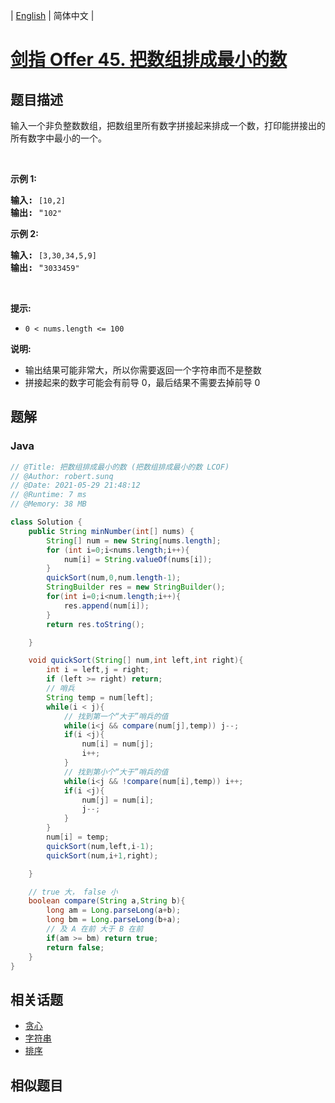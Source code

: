 
| [English](README_EN.md) | 简体中文 |

# [剑指 Offer 45. 把数组排成最小的数](https://leetcode.cn//problems/ba-shu-zu-pai-cheng-zui-xiao-de-shu-lcof/)

## 题目描述

<p>输入一个非负整数数组，把数组里所有数字拼接起来排成一个数，打印能拼接出的所有数字中最小的一个。</p>

<p>&nbsp;</p>

<p><strong>示例 1:</strong></p>

<pre><strong>输入:</strong> <code>[10,2]</code>
<strong>输出:</strong> &quot;<code>102&quot;</code></pre>

<p><strong>示例&nbsp;2:</strong></p>

<pre><strong>输入:</strong> <code>[3,30,34,5,9]</code>
<strong>输出:</strong> &quot;<code>3033459&quot;</code></pre>

<p>&nbsp;</p>

<p><strong>提示:</strong></p>

<ul>
	<li><code>0 &lt; nums.length &lt;= 100</code></li>
</ul>

<p><strong>说明: </strong></p>

<ul>
	<li>输出结果可能非常大，所以你需要返回一个字符串而不是整数</li>
	<li>拼接起来的数字可能会有前导 0，最后结果不需要去掉前导 0</li>
</ul>


## 题解


### Java

```Java
// @Title: 把数组排成最小的数 (把数组排成最小的数 LCOF)
// @Author: robert.sunq
// @Date: 2021-05-29 21:48:12
// @Runtime: 7 ms
// @Memory: 38 MB

class Solution {
    public String minNumber(int[] nums) {
        String[] num = new String[nums.length];
        for (int i=0;i<nums.length;i++){
            num[i] = String.valueOf(nums[i]);
        }
        quickSort(num,0,num.length-1);
        StringBuilder res = new StringBuilder();
        for(int i=0;i<num.length;i++){
            res.append(num[i]);
        }
        return res.toString();

    }

    void quickSort(String[] num,int left,int right){
        int i = left,j = right;
        if (left >= right) return;
        // 哨兵
        String temp = num[left];
        while(i < j){
            // 找到第一个“大于”哨兵的值
            while(i<j && compare(num[j],temp)) j--;
            if(i <j){
                num[i] = num[j];
                i++;
            }
            // 找到第小个“大于”哨兵的值
            while(i<j && !compare(num[i],temp)) i++;
            if(i <j){
                num[j] = num[i];
                j--;
            }
        }
        num[i] = temp;
        quickSort(num,left,i-1);
        quickSort(num,i+1,right);

    }

    // true 大， false 小
    boolean compare(String a,String b){
        long am = Long.parseLong(a+b);
        long bm = Long.parseLong(b+a);
        // 及 A 在前 大于 B 在前
        if(am >= bm) return true;
        return false;
    }
}
```



## 相关话题

- [贪心](https://leetcode.cn//tag/greedy)
- [字符串](https://leetcode.cn//tag/string)
- [排序](https://leetcode.cn//tag/sorting)

## 相似题目



